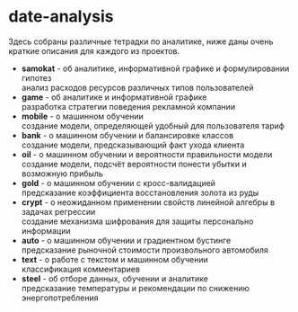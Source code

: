 # date-analysis
Здесь собраны различные тетрадки по аналитике, ниже даны очень краткие описания для каждого из проектов.

- **samokat** - об аналитике, информативной графике и формулировании гипотез  
  анализ расходов ресурсов различных типов пользователей
- **game** - об аналитике и информативной графике  
  разработка стратегии поведения рекламной компании
- **mobile** - о машинном обучении  
  создание модели, определяющей удобный для пользователя тариф
- **bank** - о машинном обучении и балансировке классов  
  создание модели, предсказывающий факт ухода клиента
- **oil** - о машинном обучении и вероятности правильности модели  
  создание модели, подсчёт вероятности понести убытки и возможную прибыль
- **gold** - о машинном обучении с кросс-валидацией  
  предсказание коэффициента восстановления золота из руды
- **crypt** - о неожиданном применении свойств линейной алгебры в задачах регрессии  
  создание механизма шифрования для защиты персонально информации
- **auto** - о машинном обучении и градиентном бустинге  
  предсказание рыночной стоимости произвольного автомобиля
- **text** - о работе с текстом и машинном обучении  
  классификация комментариев
- **steel** - об отборе данных, обучении и аналитике  
  предсказание температуры и рекомендации по снижению энергопотребления
